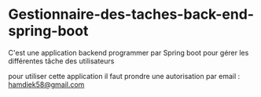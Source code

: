 # Gestionnaire-des-taches-back-end-spring-boot
C'est une application backend programmer par Spring boot pour gérer les différentes tâche des utilisateurs 

pour utiliser cette application il faut prondre une autorisation par email : hamdiek58@gmail.com
